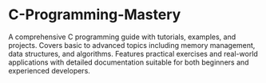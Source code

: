 # C-Programming-Mastery
A comprehensive C programming guide with tutorials, examples, and projects. Covers basic to advanced topics including memory management, data structures, and algorithms. Features practical exercises and real-world applications with detailed documentation suitable for both beginners and experienced developers.
